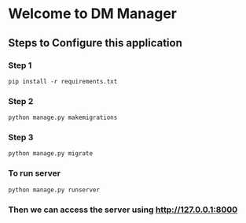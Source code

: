 # Welcome to DM Manager

## Steps to Configure this application


### Step 1

`
pip install -r requirements.txt
`

### Step 2

`
python manage.py makemigrations
`

### Step 3

`
python manage.py migrate
`

### To run server

`
python manage.py runserver
`

### Then we can access the server using http://127.0.0.1:8000